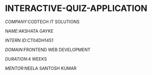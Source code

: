 # INTERACTIVE-QUIZ-APPLICATION

*COMPANY*:CODTECH IT SOLUTIONS

*NAME*:AKSHATA GAYKE

*INTERN ID*:CT04DH1451

*DOMAIN*:FRONTEND WEB DEVELOPMENT

*DURATION*:4 WEEKS

*MENTOR*:NEELA SANTOSH KUMAR

